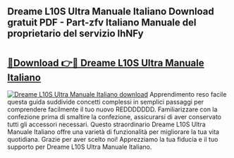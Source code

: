 ## Dreame L10S Ultra Manuale Italiano Download gratuit PDF - Part-zfv Italiano Manuale del proprietario del servizio lhNFy

# <h2><a href="http://dfgpqm5.blite.top/?on=Dreame+L10S+Ultra+Manuale+Italiano">🔗Download 👉🔴 Dreame L10S Ultra Manuale Italiano</a></h2>

[![Dreame L10S Ultra Manuale Italiano download](https://i.imgur.com/lujVjoI.png)](http://dfgpqm5.blite.top/?on=Dreame+L10S+Ultra+Manuale+Italiano)
Apprendimento reso facile questa guida suddivide concetti complessi in semplici passaggi per comprendere facilmente il tuo nuovo REDDDDDDD. Familiarizzare con la confezione prima di smaltire la confezione, assicurarsi di aver conservato tutti gli accessori necessari. Questo straordinario Dreame L10S Ultra Manuale Italiano offre una varietà di funzionalità per migliorare la tua vita quotidiana. Grazie per aver scelto noi! Apprezziamo la tua fiducia e il tuo supporto per Dreame L10S Ultra Manuale Italiano.
